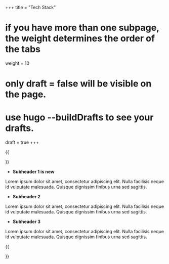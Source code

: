 +++
title = "Tech Stack"
# if you have more than one subpage, the weight determines the order of the tabs
weight = 10
# only draft = false will be visible on the page. 
# use hugo --buildDrafts to see your drafts.
draft = true
+++

{{<section title="Optional Subpage">}}

* **Subheader 1 is new**

Lorem ipsum dolor sit amet, consectetur adipiscing elit. Nulla facilisis neque id vulputate malesuada. Quisque dignissim finibus urna sed sagittis.


* **Subheader 2**

Lorem ipsum dolor sit amet, consectetur adipiscing elit. Nulla facilisis neque id vulputate malesuada. Quisque dignissim finibus urna sed sagittis.

* **Subheader 3**

Lorem ipsum dolor sit amet, consectetur adipiscing elit. Nulla facilisis neque id vulputate malesuada. Quisque dignissim finibus urna sed sagittis.

{{</section>}}
